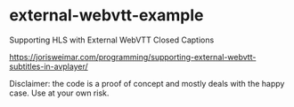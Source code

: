 # external-webvtt-example
Supporting HLS with External WebVTT Closed Captions

https://jorisweimar.com/programming/supporting-external-webvtt-subtitles-in-avplayer/

Disclaimer: the code is a proof of concept and mostly deals with the happy case. Use at your own risk.
